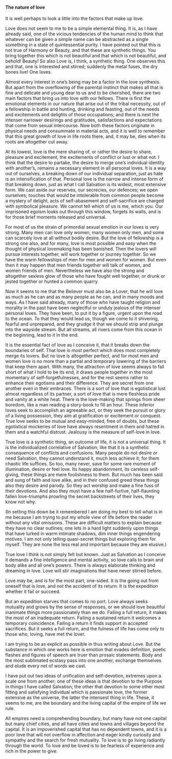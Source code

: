 #### The nature of love

It is well perhaps to look a little into the factors that make up love.

Love does not seem to me to be a simple elemental thing. It is, as I
have already said, one of the vicious tendencies of the human mind to
think that whatever can be given a simple name can be abstracted as a
single something in a state of quintessential purity. I have pointed out
that this is not true of Harmony or Beauty, and that these are synthetic
things. You bring together this which is not beautiful and that which is
not beautiful, and behold\! Beauty\! So also Love is, I think, a
synthetic thing. One observes this and that, one is interested and
stirred; suddenly the metal fuses, the dry bones live\! One loves.

Almost every interest in one’s being may be a factor in the love
synthesis. But apart from the overflowing of the parental instinct that
makes all that is fine and delicate and young dear to us and to be
cherished, there are two main factors that bring us into love with our
fellows. There is first the emotional elements in our nature that arise
out of the tribal necessity, out of a fellowship in battle and hunting,
drinking and feasting, out of the needs and excitements and delights of
those occupations; and there is next the intenser narrower desirings and
gratitudes, satisfactions and expectations that come from sexual
intercourse. Now both these factors originate in physical needs and
consummate in material acts, and it is well to remember that this great
growth of love in life roots there, and, it may be, dies when its roots
are altogether cut away.

At its lowest, love is the mere sharing of, or rather the desire to
share, pleasure and excitement, the excitements of conflict or lust or
what not. I think that the desire to partake, the desire to merge one’s
individual identity with another’s, remains a necessary element in all
personal loves. It is a way out of ourselves, a breaking down of our
individual separation, just as hate is an intensification of that.
Personal love is the narrow and intense form of that breaking down, just
as what I call Salvation is its widest, most extensive form. We cast
aside our reserves, our secrecies, our defences; we open ourselves;
touches that would be intolerable from common people become a mystery of
delight, acts of self-abasement and self-sacrifice are charged with
symbolical pleasure. We cannot tell which of us is me, which you. Our
imprisoned egoism looks out through this window, forgets its walls, and
is for those brief moments released and universal.

For most of us the strain of primordial sexual emotion in our loves is
very strong. Many men can love only women, many women only men, and some
can scarcely love at all without bodily desire. But the love of
fellowship is a strong one also, and for many, love is most possible and
easy when the thought of physical lovemaking has been banished. Then the
lovers will pursue interests together, will work together or journey
together. So we have the warm fellowships of men for men and women for
women. But even then it may happen that men friends together will talk
of women, and women friends of men. Nevertheless we have also the strong
and altogether sexless glow of those who have fought well together, or
drunk or jested together or hunted a common quarry.

Now it seems to me that the Believer must also be a Lover, that he will
love as much as he can and as many people as he can, and in many moods
and ways. As I have said already, many of those who have taught religion
and morality in the past have been neglectful or unduly jealous of the
intenser personal loves. They have been, to put it by a figure, urgent
upon the road to the ocean. To that they would lead us, though we come
to it shivering, fearful and unprepared, and they grudge it that we
should strip and plunge into the wayside stream. But all streams, all
rivers come from this ocean in the beginning, lead to it in the end.

It is the essential fact of love as I conceive it, that it breaks down
the boundaries of self. That love is most perfect which does most
completely merge its lovers. But no love is altogether perfect, and for
most men and women love is no more than a partial and temporary lowering
of the barriers that keep them apart. With many, the attraction of love
seems always to fall short of what I hold to be its end, it draws people
together in the most momentary of self-forgetfulnesses, and for the rest
seems rather to enhance their egotisms and their difference. They are
secret from one another even in their embraces. There is a sort of love
that is egotistical lust almost regardless of its partner, a sort of
love that is mere fleshless pride and vanity at a white heat. There is
the love-making that springs from sheer boredom, like a man reading a
story-book to fill an hour. These inferior loves seek to accomplish an
agreeable act, or they seek the pursuit or glory of a living possession,
they aim at gratification or excitement or conquest. True love seeks to
be mutual and easy-minded, free of doubts, but these egotistical
mockeries of love have always resentment in them and hatred in them and
a watchful distrust. Jealousy is the measure of self-love in love.

True love is a synthetic thing, an outcome of life, it is not a
universal thing. It is the individualized correlative of Salvation; like
that it is a synthetic consequence of conflicts and confusions. Many
people do not desire or need Salvation, they cannot understand it, much
less achieve it; for them chaotic life suffices. So too, many never,
save for some rare moment of illumination, desire or feel love. Its
happy abandonment, its careless self-giving, these things are mere
foolishness to them. But much has been said and sung of faith and love
alike, and in their confused greed these things also they desire and
parody. So they act worship and make a fine fuss of their devotions. And
also they must have a few half-furtive, half-flaunting fallen
love-triumphs prowling the secret backstreets of their lives, they know
not why.

(In setting this down be it remembered I am doing my best to tell what
is in me because I am trying to put my whole view of life before the
reader without any vital omissions. These are difficult matters to
explain because they have no clear outlines; one lets in a hard light
suddenly upon things that have lurked in warm intimate shadows, dim
inner things engendering motives. I am not only telling quasi-secret
things but exploring them for myself. They are none the less real and
important because they are elusive.)

True love I think is not simply felt but known. Just as Salvation as I
conceive it demands a fine intelligence and mental activity, so love
calls to brain and body alike and all one’s powers. There is always
elaborate thinking and dreaming in love. Love will stir imaginations
that have never stirred before.

Love may be, and is for the most part, one-sided. It is the going out
from oneself that is love, and not the accident of its return. It is the
expedition whether it fail or succeed.

But an expedition starves that comes to no port. Love always seeks
mutuality and grows by the sense of responses, or we should love
beautiful inanimate things more passionately than we do. Failing a full
return, it makes the most of an inadequate return. Failing a sustained
return it welcomes a temporary coincidence. Failing a return it finds
support in accepted sacrifices. But it seeks a full return, and the
fulness of life has come only to those who, loving, have met the lover.

I am trying to be as explicit as possible in thus writing about Love.
But the substance in which one works here is emotion that evades
definition, poetic flashes and figures of speech are truer than prosaic
statements. Body and the most sublimated ecstasy pass into one another,
exchange themselves and elude every net of words we cast.

I have put out two ideas of unification and self-devotion, extremes upon
a scale one from another; one of these ideas is that devotion to the
Purpose in things I have called Salvation; the other that devotion to
some other most fitting and satisfying individual which is passionate
love, the former extensive as the universe, the latter the intensest
thing in life. These, it seems to me, are the boundary and the living
capital of the empire of life we rule.

All empires need a comprehending boundary, but many have not one capital
but many chief cities, and all have cities and towns and villages beyond
the capital. It is an impoverished capital that has no dependent towns,
and it is a poor love that will not overflow in affection and eager
kindly curiosity and sympathy and the search for fresh mutuality. To
love is to go living radiantly through the world. To love and be loved
is to be fearless of experience and rich in the power to give.
